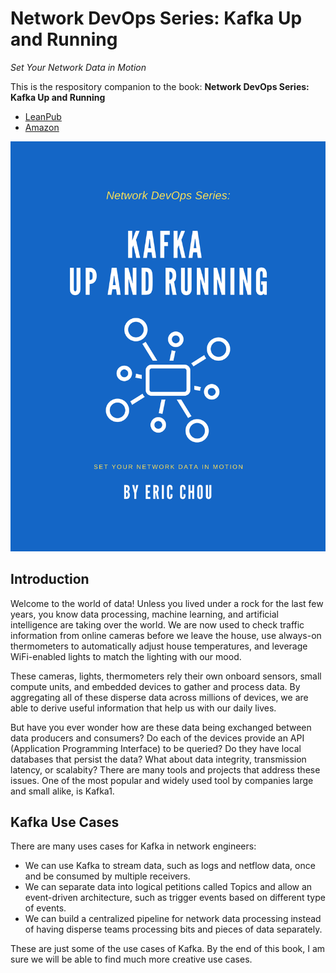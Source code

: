 # Network DevOps Series: Kafka Up and Running
*Set Your Network Data in Motion* 

This is the respository companion to the book: 
**Network DevOps Series: Kafka Up and Running**

- [LeanPub](https://leanpub.com/network-devops-kafka-up-and-running)
- [Amazon](https://smile.amazon.com/gp/product/B09LRC5YZT/)

![Network DevOps Series: Kafka Up and Running Book Cover](/images/Kafka_Book_Cover.png)

## Introduction

Welcome to the world of data! Unless you lived under a rock for the last few years, you know data processing, machine learning, and artificial intelligence are taking over the world. We are now used to check traffic information from online cameras before we leave the house, use always-on thermometers to automatically adjust house temperatures, and leverage WiFi-enabled lights to match the lighting with our mood.

These cameras, lights, thermometers rely their own onboard sensors, small compute units, and embedded devices to gather and process data. By aggregating all of these disperse data across millions of devices, we are able to derive useful information that help us with our daily lives.

But have you ever wonder how are these data being exchanged between data producers and consumers? Do each of the devices provide an API (Application Programming Interface) to be queried? Do they have local databases that persist the data? What about data integrity, transmission latency, or scalabity?
There are many tools and projects that address these issues. One of the most popular and widely used tool by companies large and small alike, is Kafka1.

## Kafka Use Cases

There are many uses cases for Kafka in network engineers:

- We can use Kafka to stream data, such as logs and netflow data, once and be consumed by multiple receivers.
- We can separate data into logical petitions called Topics and allow an event-driven architecture, such as trigger events based on different type of events.
- We can build a centralized pipeline for network data processing instead of having disperse teams processing bits and pieces of data separately.

These are just some of the use cases of Kafka. By the end of this book, I am sure we will be able to find much more creative use cases.

